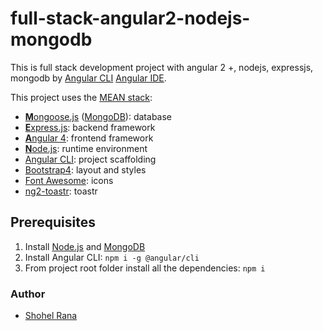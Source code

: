 # full-stack-angular2-nodejs-mongodb
This is full stack development project with angular 2 +, nodejs, expressjs, mongodb by [Angular CLI](https://github.com/angular/angular-cli) [Angular IDE](https://www.genuitec.com/products/angular-ide/).

This project uses the [MEAN stack](https://en.wikipedia.org/wiki/MEAN_(software_bundle)):
* [**M**ongoose.js](http://www.mongoosejs.com) ([MongoDB](https://www.mongodb.com)): database
* [**E**xpress.js](http://expressjs.com): backend framework
* [**A**ngular 4](https://angular.io): frontend framework
* [**N**ode.js](https://nodejs.org): runtime environment
* [Angular CLI](https://cli.angular.io): project scaffolding
* [Bootstrap4](https://v4-alpha.getbootstrap.com/): layout and styles
* [Font Awesome](http://fontawesome.io): icons
* [ng2-toastr](https://github.com/PointInside/ng2-toastr): toastr

## Prerequisites
1. Install [Node.js](https://nodejs.org) and [MongoDB](https://www.mongodb.com)
2. Install Angular CLI: `npm i -g @angular/cli`
3. From project root folder install all the dependencies: `npm i`

### Author
* [Shohel Rana](https://github.com/mdshohelrana)